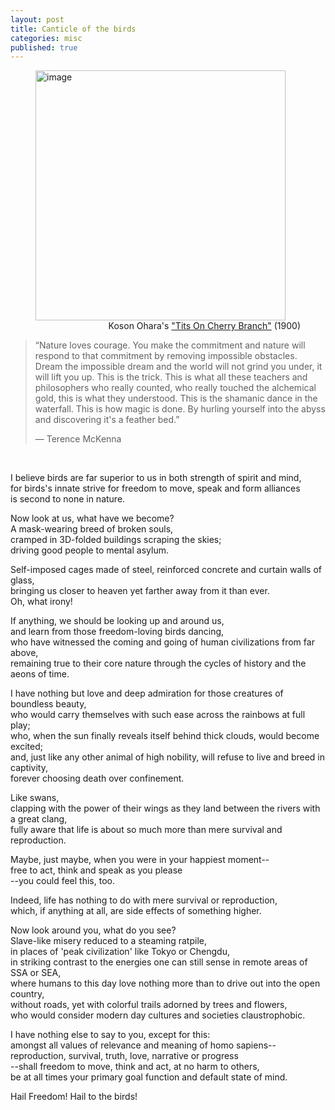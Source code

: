 ```yaml
---
layout: post
title: Canticle of the birds
categories: misc
published: true
---
```

<p>
<figure>
    <img src='/blog/assets/images/ohara_koson_cherry_branch.jpeg' height="400px" width="400px" alt='image' />
    <figcaption style="text-align: right">Koson Ohara's <a href="https://artvee.com/dl/tits-on-cherry-branch/" target="_blank">"Tits On Cherry Branch"</a> (1900)</figcaption>
</figure> 

<blockquote>
  <p>“Nature loves courage. You make the commitment and nature will respond to that commitment by removing impossible obstacles. Dream the impossible dream and the world will not grind you under, it will lift you up. This is the trick. This is what all these teachers and philosophers who really counted, who really touched the alchemical gold, this is what they understood. This is the shamanic dance in the waterfall. This is how magic is done. By hurling yourself into the abyss and discovering it's a feather bed.”

― Terence McKenna</p>
</blockquote>
<br>
<p>
I believe birds are far superior to us in both strength of spirit and mind,<br>
for birds's innate strive for freedom to move, speak and form alliances<br>
is second to none in nature.<br>
</p><p>
Now look at us, what have we become?<br>
A mask-wearing breed of broken souls,<br>
cramped in 3D-folded buildings scraping the skies;<br>
driving good people to mental asylum.<br>
</p><p>
Self-imposed cages made of steel, reinforced concrete and curtain walls of glass,<br>
bringing us closer to heaven yet farther away from it than ever.<br>
Oh, what irony!
</p><p>
If anything, we should be looking up and around us,<br>
and learn from those freedom-loving birds dancing,<br>
who have witnessed the coming and going of human civilizations from far above,<br>
remaining true to their core nature through the cycles of history and the aeons of time.
</p><p>
I have nothing but love and deep admiration for those creatures of boundless beauty,<br>
who would carry themselves with such ease across the rainbows at full play;<br>
who, when the sun finally reveals itself behind thick clouds, would become excited;<br>
and, just like any other animal of high nobility, will refuse to live and breed in captivity,<br>
forever choosing death over confinement.
</p><p>
Like swans,<br>
clapping with the power of their wings as they land between the rivers with a great clang,<br>
fully aware that life is about so much more than mere survival and reproduction.
</p><p>
Maybe, just maybe, when you were in your happiest moment--<br>
free to act, think and speak as you please<br>
--you could feel this, too.
</p><p>
Indeed, life has nothing to do with mere survival or reproduction,<br>
which, if anything at all, are side effects of something higher.
</p><p>
Now look around you, what do you see?<br>
Slave-like misery reduced to a steaming ratpile,<br>
in places of 'peak civilization' like Tokyo or Chengdu,<br>
in striking contrast to the energies one can still sense in remote areas of SSA or SEA,<br>
where humans to this day love nothing more than to drive out into the open country,<br>
without roads, yet with colorful trails adorned by trees and flowers,<br>
who would consider modern day cultures and societies claustrophobic.
</p><p>
I have nothing else to say to you, except for this:<br>
amongst all values of relevance and meaning of homo sapiens--<br>
reproduction, survival, truth, love, narrative or progress<br>
--shall freedom to move, think and act, at no harm to others,<br>
be at all times your primary goal function and default state of mind.
</p>
Hail Freedom! Hail to the birds! 